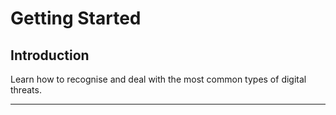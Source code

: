 # Getting Started

## Introduction

Learn how to recognise and deal with the most common types of digital threats.

***